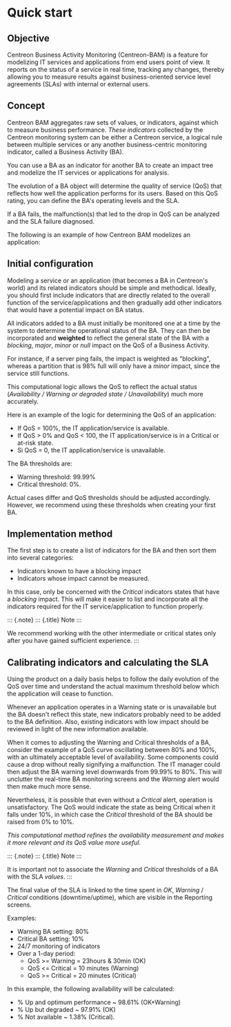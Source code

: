 Quick start
===========

Objective
---------

Centreon Business Activity Monitoring (Centreon-BAM) is a feature for
modelizing IT services and applications from end users point of view. It
reports on the status of a service in real time, tracking any changes,
thereby allowing you to measure results against business-oriented
service level agreements (SLAs) with internal or external users.

Concept
-------

Centreon BAM aggregates raw sets of values, or indicators, against which
to measure business performance. *These indicators* collected by the
Centreon monitoring system can be either a Centreon service, a logical
rule between multiple services or any another business-centric
monitoring indicator, called a Business Activity (BA).

You can use a BA as an indicator for another BA to create an impact tree
and modelize the IT services or applications for analysis.

The evolution of a BA object will determine the quality of service (QoS)
that reflects how well the application performs for its users. Based on
this QoS rating, you can define the BA\'s operating levels and the SLA.

If a BA fails, the malfunction(s) that led to the drop in QoS can be
analyzed and the SLA failure diagnosed.

The following is an example of how Centreon BAM modelizes an
application:

Initial configuration
---------------------

Modeling a service or an application (that becomes a BA in Centreon\'s
world) and its related indicators should be simple and methodical.
Ideally, you should first include indicators that are directly related
to the overall function of the service/applications and then gradually
add other indicators that would have a potential impact on BA status.

All indicators added to a BA must initially be monitored one at a time
by the system to determine the operational status of the BA. They can
then be incorporated and **weighted** to reflect the general state of
the BA with a *blocking*, *major*, *minor* or *null* impact on the QoS
of a Business Activity.

For instance, if a server ping fails, the impact is weighted as
\"blocking\", whereas a partition that is 98% full will only have a
*minor* impact, since the service still functions.

This computational logic allows the QoS to reflect the actual status
(*Availability / Warning or degraded state / Unavailability*) much more
accurately.

Here is an example of the logic for determining the QoS of an
application:

-   If QoS = 100%, the IT application/service is available.
-   If QoS \> 0% and QoS \< 100, the IT application/service is in a
    Critical or at-risk state.
-   Si QoS = 0, the IT application/service is unavailable.

The BA thresholds are:

-   Warning threshold: 99.99%
-   Critical threshold: 0%.

Actual cases differ and QoS thresholds should be adjusted accordingly.
However, we recommend using these thresholds when creating your first
BA.

Implementation method
---------------------

The first step is to create a list of indicators for the BA and then
sort them into several categories:

-   Indicators known to have a blocking impact
-   Indicators whose impact cannot be measured.

In this case, only be concerned with the *Critical* indicators states
that have a *blocking* impact. This will make it easier to list and
incorporate all the indicators required for the IT service/application
to function properly.

::: {.note}
::: {.title}
Note
:::

We recommend working with the other intermediate or critical states only
after you have gained sufficient experience.
:::

Calibrating indicators and calculating the SLA
----------------------------------------------

Using the product on a daily basis helps to follow the daily evolution
of the QoS over time and understand the actual maximum threshold below
which the application will cease to function.

Whenever an application operates in a Warning state or is unavailable
but the BA doesn\'t reflect this state, new indicators probably need to
be added to the BA definition. Also, existing indicators with low impact
should be reviewed in light of the new information available.

When it comes to adjusting the Warning and Critical thresholds of a BA,
consider the example of a QoS curve oscillating between 80% and 100%,
with an ultimately acceptable level of availability. Some components
could cause a drop without really signifying a malfunction. The IT
manager could then adjust the BA warning level downwards from 99.99% to
80%. This will unclutter the real-time BA monitoring screens and the
*Warning* alert would then make much more sense.

Nevertheless, it is possible that even without a *Critical* alert,
operation is unsatisfactory. The QoS would indicate the state as being
Critical when it falls under 10%, in which case the *Critical* threshold
of the BA should be raised from 0% to 10%.

*This computational method refines the availability measurement and
makes it more relevant and its QoS value more useful.*

::: {.note}
::: {.title}
Note
:::

It is important not to associate the *Warning* and *Critical* thresholds
of a BA with the SLA *values*.
:::

The final value of the SLA is linked to the time spent in *OK*,
*Warning* / *Critical* conditions (downtime/uptime), which are visible
in the Reporting screens.

Examples: 

-   Warning BA setting: 80%
-   Critical BA setting: 10%
-   24/7 monitoring of indicators
-   Over a 1-day period: 
    -   QoS \>= Warning = 23hours & 30min (OK)
    -   QoS \<= Critical = 10 minutes (Warning)
    -   QoS \>= Critical = 20 minutes (Critical)

In this example, the following availability will be calculated: 

-   \% Up and optimum performance \~ 98.61% (OK+Warning)
-   \% Up but degraded \~ 97.91% (OK)
-   \% Not available \~ 1.38% (Critical).
